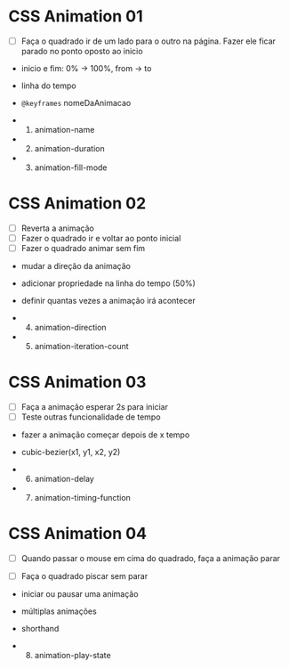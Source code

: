 # CSS Animation 01

- [ ] Faça o quadrado ir de um lado para o outro na página. Fazer ele ficar parado no ponto oposto ao inicio

- inicio e fim: 0% -> 100%, from -> to
- linha do tempo
- `@keyframes` nomeDaAnimacao

- 1. animation-name
- 2. animation-duration
- 3. animation-fill-mode

# CSS Animation 02
- [ ] Reverta a animação
- [ ] Fazer o quadrado ir e voltar ao ponto inicial
- [ ] Fazer o quadrado animar sem fim

- mudar a direção da animação
- adicionar propriedade na linha do tempo (50%)
- definir quantas vezes a animação irá acontecer

- 4. animation-direction
- 5. animation-iteration-count

# CSS Animation 03

- [ ] Faça a animação esperar 2s para iniciar
- [ ] Teste outras funcionalidade de tempo

- fazer a animação começar depois de x tempo
- cubic-bezier(x1, y1, x2, y2)

- 6. animation-delay
- 7. animation-timing-function

# CSS Animation 04

- [ ] Quando passar o mouse em cima do quadrado, faça a animação parar

- [ ] Faça o quadrado piscar sem parar

- iniciar ou pausar uma animação
- múltiplas animações
- shorthand

- 8. animation-play-state